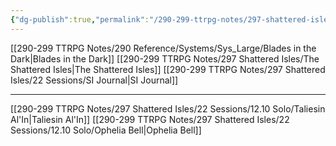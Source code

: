 ```yaml
---
{"dg-publish":true,"permalink":"/290-299-ttrpg-notes/297-shattered-isles/22-sessions/12-10-solo/shattered-isles-solo-journal/"}
---
```



[[290-299 TTRPG Notes/290 Reference/Systems/Sys_Large/Blades in the Dark\|Blades in the Dark]]
[[290-299 TTRPG Notes/297 Shattered Isles/The Shattered Isles\|The Shattered Isles]]
[[290-299 TTRPG Notes/297 Shattered Isles/22 Sessions/SI Journal\|SI Journal]]

****

[[290-299 TTRPG Notes/297 Shattered Isles/22 Sessions/12.10 Solo/Taliesin Al'In\|Taliesin Al'In]]
[[290-299 TTRPG Notes/297 Shattered Isles/22 Sessions/12.10 Solo/Ophelia Bell\|Ophelia Bell]]